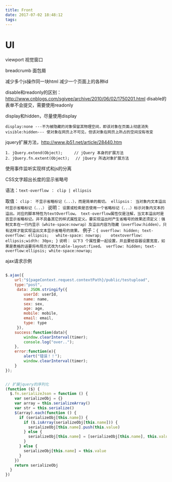 ```yaml
---
title: Front
date: 2017-07-02 18:48:12
tags:
---
```



# UI

viewport 视觉窗口
    
breadcrumb 面包屑
    
减少多个js操作同一块html
减少一个页面上的各种id

disable和readonly的区别：http://www.cnblogs.com/sgivee/archive/2010/06/02/1750201.html
disable的表单不会提交，需要使用readonly

    
display和hidden，尽量使用display

    display:none ---不为被隐藏的对象保留其物理空间，即该对象在页面上彻底消失 
    visible:hidden--- 使对象在网页上不可见，但该对象在网页上所占的空间没有改变

jquery扩展方法，http://www.jb51.net/article/28440.htm
    
    1. jQuery.extend(Object);　　　// jQuery 本身的扩展方法 
    2. jQuery.fn.extent(Object);　 // jQuery 所选对象扩展方法 
    
使用事件监听实现样式和js的分离


CSS文字超出长度的显示省略号

语法：` text-overflow ： clip | ellipsis `

取值：
`
    clip：
    不显示省略标记（...），而是简单的裁切。
    ellipsis：
    当对象内文本溢出时显示省略标记（...）
`
说明：
`
    设置或检索是否使用一个省略标记（...）标示对象内文本的溢出。对应的脚本特性为textOverflow。
    text-overflow属性仅是注解，当文本溢出时是否显示省略标记。并不具备其它的样式属性定义。要实现溢出时产生省略号的效果还须定义：强制文本在一行内显示（white-space:nowrap）及溢出内容为隐藏（overflow:hidden），只有这样才能实现溢出文本显示省略号的效果。
`
例子：` { overflow: hidden; text-overflow: ellipsis;   white-space: nowrap;    otextoverflow: ellipsis;width: 30px; } `
`
    说明： 以下3 个属性要一起设置，并且要给容器设置宽度，如果是表格的话要将布局方式改为table-layout:fixed。
     verflow: hidden;
     text-overflow:ellipsis;
     white-space:nowrap;  
`


ajax请求示例
```javascript

$.ajax({    
    url:"${pageContext.request.contextPath}/public/testupload",
    type:"post",
     data: JSON.stringify({
        userId: userId,
        name: name,
        sex: sex,
        age: age,
        mobile: mobile,
        email: email,
        type: type
     }),
    success:function(data){
        window.clearInterval(timer);
        console.log("over..");
    },
    error:function(e){
        alert("错误！！");
        window.clearInterval(timer);
    }
});


// 扩展jquery的序列化
(function ($) {
  $.fn.serializeJson = function () {
    var serializeObj = {}
    var array = this.serializeArray()
    var str = this.serialize()
    $(array).each(function () {
      if (serializeObj[this.name]) {
        if ($.isArray(serializeObj[this.name])) {
          serializeObj[this.name].push(this.value)
        } else {
          serializeObj[this.name] = [serializeObj[this.name], this.value]
        }
      } else {
        serializeObj[this.name] = this.value
      }
    })
    return serializeObj
  }
})
  
```
